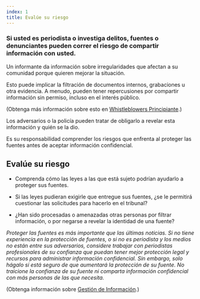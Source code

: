 ```yaml
---
index: 1
title: Evalúe su riesgo
---
```

### Si usted es periodista o investiga delitos, fuentes o denunciantes pueden correr el riesgo de compartir información con usted.

Un informante da información sobre irregularidades que afectan a su comunidad porque quieren mejorar la situación.

Esto puede implicar la filtración de documentos internos, grabaciones u otra evidencia. A menudo, pueden tener repercusiones por compartir información sin permiso, incluso en el interés público.

(Obtenga más información sobre esto en [Whistleblowers Principiante](umbrella://work/whistleblowers/beginner).)

Los adversarios o la policía pueden tratar de obligarlo a revelar esta información y quién se la dio.

Es su responsabilidad comprender los riesgos que enfrenta al proteger las fuentes antes de aceptar información confidencial.

## Evalúe su riesgo

* Comprenda cómo las leyes a las que está sujeto podrían ayudarlo a proteger sus fuentes.

* Si las leyes pudieran exigirle que entregue sus fuentes, ¿se le permitirá cuestionar las solicitudes para hacerlo en el tribunal?

* ¿Han sido procesadas o amenazadas otras personas por filtrar información, o por negarse a revelar la identidad de una fuente?

*Proteger las fuentes es más importante que las últimas noticias. Si no tiene experiencia en la protección de fuentes, o si no es periodista y los medios no están entre sus adversarios, considere trabajar con periodistas profesionales de su confianza que puedan tener mejor protección legal y recursos para administrar información confidencial. Sin embargo, solo hágalo si está seguro de que aumentará la protección de su fuente. No traicione la confianza de su fuente ni comparta información confidencial con más personas de las que necesita.*

(Obtenga información sobre [Gestión de Información](umbrella://information/managing-information/beginner).)